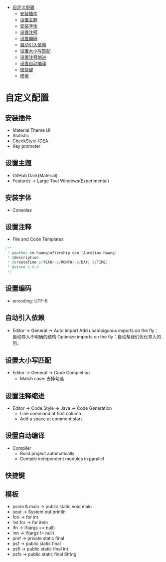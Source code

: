 <!-- @import "[TOC]" {cmd="toc" depthFrom=1 depthTo=6 orderedList=false} -->

<!-- code_chunk_output -->

- [自定义配置](#自定义配置)
  - [安装插件](#安装插件)
  - [设置主题](#设置主题)
  - [安装字体](#安装字体)
  - [设置注释](#设置注释)
  - [设置编码](#设置编码)
  - [自动引入依赖](#自动引入依赖)
  - [设置大小写匹配](#设置大小写匹配)
  - [设置注释缩进](#设置注释缩进)
  - [设置自动编译](#设置自动编译)
  - [快捷键](#快捷键)
  - [模板](#模板)

<!-- /code_chunk_output -->

# 自定义配置

## 安装插件

- Material Theme UI
- Statistic
- CheckStyle-IDEA
- Key promoter

## 设置主题

- GitHub Dark(Material)
- Features -> Large Tool Windows(Experimental)

## 安装字体

- Consolas

## 设置注释

- File and Code Templates

```java
/**
 * @author cm.huang@aftership.com (Aurelius Huang)
 * @description
 * @createTime ${YEAR}-${MONTH}-${DAY} ${TIME}
 * @since 1.0.0
 */
```

## 设置编码

- encoding: UTF-8

## 自动引入依赖

- Editor -> General -> Auto Import
  Add unambiguous imports on the fly：自动导入不明确的结构
  Optimize imports on the fly：自动帮我们优化导入的包，

## 设置大小写匹配

- Editor -> General -> Code Completion
  - Match case: 去掉勾选

## 设置注释缩进

- Editor -> Code Style -> Java -> Code Generation
  - Line command at first column
  - Add a space at comment start

## 设置自动编译

- Compiler
  - Build project automatically
  - Compile independent modules in parallel

## 快捷键

## 模板

- psvm & main -> public static void main
- sout -> System.out.println
- fori -> for int
- list.for -> for item
- ifn -> if(args == null)
- inn -> if(args != null)
- prsf -> private static final
- psf -> public static final
- psfi -> public static final int
- psfs -> public static final String
